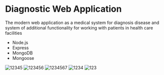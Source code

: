 # Diagnostic Web Application
The modern web application as a medical system for diagnosis disease and system of additional functionality for working with patients in health care facilities


* Node.js
* Express
* MongoDB
* Mongoose


![12345](https://cloud.githubusercontent.com/assets/13858684/25556087/0d933cfe-2cff-11e7-8e92-c86bb69e025b.png)
![123456](https://cloud.githubusercontent.com/assets/13858684/25556088/0db0ebe6-2cff-11e7-9b62-e4201b5aba3c.png)
![1234567](https://cloud.githubusercontent.com/assets/13858684/25556089/0db95f4c-2cff-11e7-95d7-4f453a224331.png)
![1234](https://cloud.githubusercontent.com/assets/13858684/25556086/0d905b24-2cff-11e7-977d-ef986980eb3c.png)
![123](https://cloud.githubusercontent.com/assets/13858684/25556085/0d8cc860-2cff-11e7-9301-c9a762e260a1.png)






